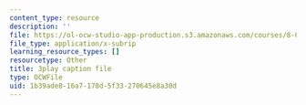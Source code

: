 ```yaml
---
content_type: resource
description: ''
file: https://ol-ocw-studio-app-production.s3.amazonaws.com/courses/8-01sc-classical-mechanics-fall-2016/1b39ade816a7178d5f33270645e8a30d_mjrQHIJj1iI.srt
file_type: application/x-subrip
learning_resource_types: []
resourcetype: Other
title: 3play caption file
type: OCWFile
uid: 1b39ade8-16a7-178d-5f33-270645e8a30d
---
```

